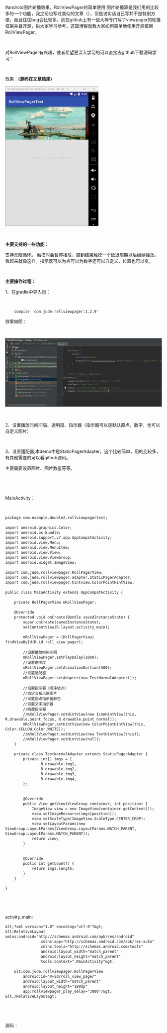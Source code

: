 #android图片轮播效果，RollViewPager的简单使用
图片轮播算是我们用的比较多的一个功能，我之前也写过类似的文章（），但是说实话自己写并不是特别方便，而且往往bug会比较多。而在github上有一些大神专门写了viewpager的轮播框架并且开源，供大家学习参考，这篇博客就教大家如何简单地使用开源框架RollViewPager。

 

对RollViewPager有兴趣，或者希望更深入学习的可以直接去github下载源码学习：

 

效果：**(源码在文章结尾)**

<img alt="" class="has" height="450" src="https://raw.githubusercontent.com/Double2hao/xujiajia_blog/main/img/16210040002560.png" width="300">

 

**主要支持的一些功能：**

支持无限循环。 触摸时会暂停播放，直到结束触摸一个延迟周期以后继续播放。 看起来就像这样。指示器可以为点可以为数字还可以自定义，位置也可以变。

 

**主要操作过程：**

1、在gradle中导入包：

 

```
    compile 'com.jude:rollviewpager:1.2.9'
```

效果如图：

 

<img alt="" class="has" src="https://raw.githubusercontent.com/Double2hao/xujiajia_blog/main/img/16210040006661.png">

 

2、设置播放时间间隔、透明度、指示器（指示器可以是默认原点，数字，也可以自定义图片）

 

3、设置适配器,本demo中是StaticPagerAdapter，这个比较简单，用的比较多，有其他需要的可以看github源码。

主要需要设置图片、图片数量等等。

 

 

MainActivity：

 

```
package com.example.double2.rollviewpagertest;

import android.graphics.Color;
import android.os.Bundle;
import android.support.v7.app.AppCompatActivity;
import android.view.Menu;
import android.view.MenuItem;
import android.view.View;
import android.view.ViewGroup;
import android.widget.ImageView;

import com.jude.rollviewpager.RollPagerView;
import com.jude.rollviewpager.adapter.StaticPagerAdapter;
import com.jude.rollviewpager.hintview.ColorPointHintView;

public class MainActivity extends AppCompatActivity {

    private RollPagerView mRollViewPager;

    @Override
    protected void onCreate(Bundle savedInstanceState) {
        super.onCreate(savedInstanceState);
        setContentView(R.layout.activity_main);

        mRollViewPager = (RollPagerView) findViewById(R.id.roll_view_pager);

        //设置播放时间间隔
        mRollViewPager.setPlayDelay(1000);
        //设置透明度
        mRollViewPager.setAnimationDurtion(500);
        //设置适配器
        mRollViewPager.setAdapter(new TestNormalAdapter());

        //设置指示器（顺序依次）
        //自定义指示器图片
        //设置圆点指示器颜色
        //设置文字指示器
        //隐藏指示器
        //mRollViewPager.setHintView(new IconHintView(this, R.drawable.point_focus, R.drawable.point_normal));
        mRollViewPager.setHintView(new ColorPointHintView(this, Color.YELLOW,Color.WHITE));
        //mRollViewPager.setHintView(new TextHintView(this));
        //mRollViewPager.setHintView(null);
    }

    private class TestNormalAdapter extends StaticPagerAdapter {
        private int[] imgs = {
                R.drawable.img1,
                R.drawable.img2,
                R.drawable.img3,
                R.drawable.img4,
        };


        @Override
        public View getView(ViewGroup container, int position) {
            ImageView view = new ImageView(container.getContext());
            view.setImageResource(imgs[position]);
            view.setScaleType(ImageView.ScaleType.CENTER_CROP);
            view.setLayoutParams(new ViewGroup.LayoutParams(ViewGroup.LayoutParams.MATCH_PARENT, ViewGroup.LayoutParams.MATCH_PARENT));
            return view;
        }


        @Override
        public int getCount() {
            return imgs.length;
        }
    }

}

```

 

 

activity_main:

```
&lt;?xml version="1.0" encoding="utf-8"?&gt;
&lt;RelativeLayout xmlns:android="http://schemas.android.com/apk/res/android"
                xmlns:app="http://schemas.android.com/apk/res-auto"
                xmlns:tools="http://schemas.android.com/tools"
                android:layout_width="match_parent"
                android:layout_height="match_parent"
                tools:context=".MainActivity"&gt;

    &lt;com.jude.rollviewpager.RollPagerView
        android:id="@+id/roll_view_pager"
        android:layout_width="match_parent"
        android:layout_height="180dp"
        app:rollviewpager_play_delay="3000"/&gt;
&lt;/RelativeLayout&gt;

```

 

 

源码：

 

 